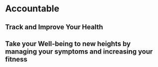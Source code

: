 # Accountable

## Track and Improve Your Health

## Take your Well-being to new heights by managing your symptoms and increasing your fitness  
